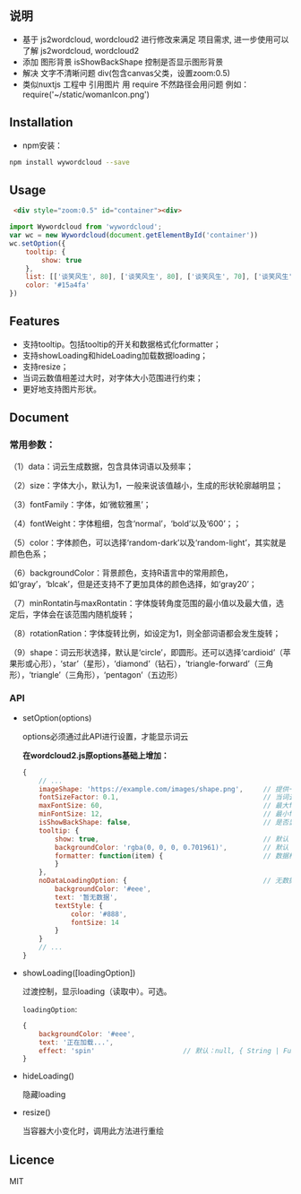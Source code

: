 ## 说明
* 基于 js2wordcloud, wordcloud2 进行修改来满足 项目需求, 进一步使用可以 了解 js2wordcloud, wordcloud2
* 添加 图形背景 isShowBackShape 控制是否显示图形背景
* 解决 文字不清晰问题  div(包含canvas父类，设置zoom:0.5)
* 类似nuxtjs 工程中 引用图片 用 require 不然路径会用问题 例如：require('~/static/womanIcon.png')
  

## Installation


* npm安装：

```bash
npm install wywordcloud --save
```

## Usage
 ```html
  <div style="zoom:0.5" id="container"><div>
 ```

```javascript
import Wywordcloud from 'wywordcloud';
var wc = new Wywordcloud(document.getElementById('container'))
wc.setOption({
    tooltip: {
        show: true
    },
    list: [['谈笑风生', 80], ['谈笑风生', 80], ['谈笑风生', 70], ['谈笑风生', 70], ['谈笑风生', 60], ['谈笑风生', 60]],
    color: '#15a4fa'
})
```

## Features

* 支持tooltip。包括tooltip的开关和数据格式化formatter；
* 支持showLoading和hideLoading加载数据loading；
* 支持resize；
* 当词云数值相差过大时，对字体大小范围进行约束；
* 更好地支持图片形状。


## Document

### 常用参数：

（1）data：词云生成数据，包含具体词语以及频率；

（2）size：字体大小，默认为1，一般来说该值越小，生成的形状轮廓越明显；

（3）fontFamily：字体，如‘微软雅黑’；

（4）fontWeight：字体粗细，包含‘normal’，‘bold’以及‘600’；；

（5）color：字体颜色，可以选择‘random-dark’以及‘random-light’，其实就是颜色色系；

（6）backgroundColor：背景颜色，支持R语言中的常用颜色，如‘gray’，‘blcak’，但是还支持不了更加具体的颜色选择，如‘gray20’；

（7）minRontatin与maxRontatin：字体旋转角度范围的最小值以及最大值，选定后，字体会在该范围内随机旋转；

（8）rotationRation：字体旋转比例，如设定为1，则全部词语都会发生旋转；

（9）shape：词云形状选择，默认是‘circle’，即圆形。还可以选择‘cardioid’（苹果形或心形），‘star’（星形），‘diamond’（钻石），‘triangle-forward’（三角形），‘triangle’（三角形），‘pentagon’（五边形）

### API


* setOption(options)

    options必须通过此API进行设置，才能显示词云

    **在wordcloud2.js原options基础上增加：**

    ```javascript
    {
        // ...
        imageShape: 'https://example.com/images/shape.png',     // 提供一张图片，根据其形状进行词云渲染，默认为null
        fontSizeFactor: 0.1,                                    // 当词云值相差太大，可设置此值进字体行大小微调，默认0.1
        maxFontSize: 60,                                        // 最大fontSize，用来控制weightFactor，默认60
        minFontSize: 12,                                        // 最小fontSize，用来控制weightFactor，默认12
        isShowBackShape: false,                                 // 是否显示背景图形
        tooltip: {
            show: true,                                         // 默认：false
            backgroundColor: 'rgba(0, 0, 0, 0.701961)',         // 默认：'rgba(0, 0, 0, 0.701961)'
            formatter: function(item) {                         // 数据格式化函数，item为list的一项
            }
        },
        noDataLoadingOption: {                                  // 无数据提示。
            backgroundColor: '#eee',
            text: '暂无数据',
            textStyle: {
                color: '#888',
                fontSize: 14
            }
        }
        // ...
    }
    ```

* showLoading([loadingOption])

    过渡控制，显示loading（读取中）。可选。

    `loadingOption`:

    ```javascript
    {
        backgroundColor: '#eee',
        text: '正在加载...',
        effect: 'spin'                      // 默认：null, { String | Function } 可选：'spin|normal'；也可为回调函数，回调函数生成HTML
    }
    ```

* hideLoading()

    隐藏loading

* resize()

    当容器大小变化时，调用此方法进行重绘


## Licence

MIT

